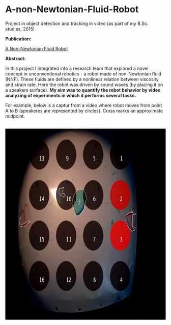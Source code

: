 # A-non-Newtonian-Fluid-Robot

Project in object detection and tracking in video (as part of my B.Sc. studies, 2015)

**Publication:**
 
[A Non-Newtonian Fluid Robot](https://www.mitpressjournals.org/doi/full/10.1162/ARTL_a_00194?rfr_dat=cr_pub%3Dpubmed&url_ver=Z39.88-2003&rfr_id=ori%3Arid%3Acrossref.org&mobileUi=0)

**Abstract:** 

In this project I integrated into a research team that explored a novel concept in unconventional robotics - a robot made of non-Newtonian fluid (NNF). These fluids are defined by a nonlinear relation between viscosity and strain rate. Here the robot was driven by sound waves (by placing it on a speakers surface). 
**My aim was to quantify the robot behavior by video analyzing of experiments in which it performs several tasks.**

For example, below is a captur from a video where robot moves from point A to B (speakeres are represented by circles). Cross marks an approximate midpoint. <br><br>

<p align="center">
  <img width="800" height="600" src="robot movement A-B.PNG">
</p>
